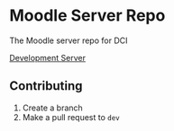 # Moodle Server Repo
The Moodle server repo for DCI

[Development Server](https://dev.education.digitalcareerinstitute.de/)

## Contributing
1. Create a branch
2. Make a pull request to `dev`
